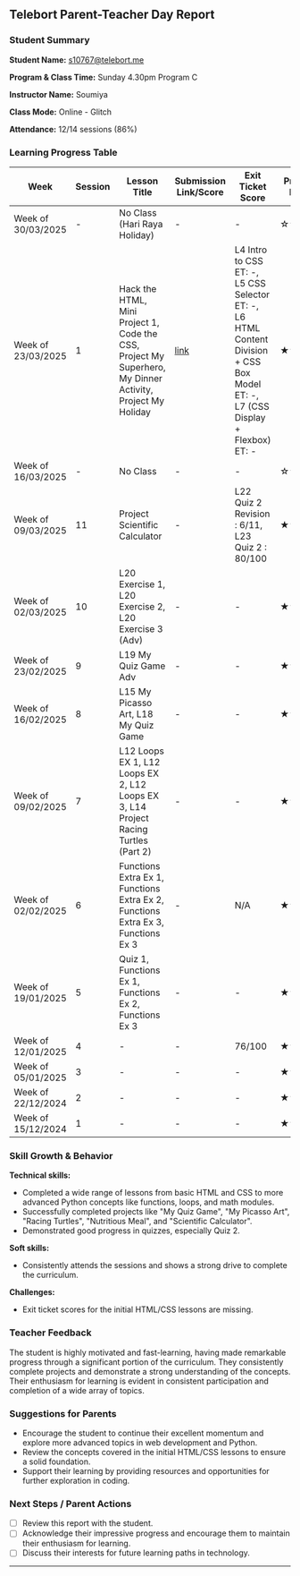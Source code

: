 ## Telebort Parent-Teacher Day Report

### Student Summary
**Student Name:** s10767@telebort.me

**Program & Class Time:** Sunday 4.30pm Program C

**Instructor Name:** Soumiya

**Class Mode:** Online - Glitch

**Attendance:** 12/14 sessions (86%)


### Learning Progress Table

| Week             | Session | Lesson Title                                                                                                                                                                                            | Submission Link/Score | Exit Ticket Score                                                                                                                            | Progress Rating |
| --------------- | ------- | ------------------------------------------------------------------------------------------------------------------------------------------------------------------------------------------------------- | ---------------------- | ---------------------------------------------------------------------------------------------------------------------------------------------- | --------------- |
| Week of 30/03/2025 | -       | No Class (Hari Raya Holiday)                                                                                                                                                                          | -                      | -                                                                                                                                              | ☆☆☆☆☆         |
| Week of 23/03/2025 | 1       | Hack the HTML, Mini Project 1, Code the CSS, Project My Superhero, My Dinner Activity, Project My Holiday                                                                                               | [link](https://glitch.com/@dexteenramesh)                      | L4 Intro to CSS ET: -, L5 CSS Selector ET: -, L6 HTML Content Division + CSS Box Model ET: -, L7 (CSS Display + Flexbox) ET: -                     | ★★★★★         |
| Week of 16/03/2025 | -       | No Class                                                                                                                                                                                              | -                      | -                                                                                                                                              | ☆☆☆☆☆         |
| Week of 09/03/2025 | 11      | Project Scientific Calculator                                                                                                                                                                       | -                      | L22 Quiz 2 Revision : 6/11, L23 Quiz 2 : 80/100                                                                                                 | ★★★★★         |
| Week of 02/03/2025 | 10      | L20 Exercise 1, L20 Exercise 2, L20 Exercise 3 (Adv)                                                                                                                                                 | -                      | -                                                                                                                                              | ★★★★☆         |
| Week of 23/02/2025 | 9       | L19 My Quiz Game Adv                                                                                                                                                                                | -                      | -                                                                                                                                              | ★★★★☆         |
| Week of 16/02/2025 | 8       | L15 My Picasso Art, L18 My Quiz Game                                                                                                                                                                | -                      | -                                                                                                                                              | ★★★★☆         |
| Week of 09/02/2025 | 7       | L12 Loops EX 1, L12 Loops EX 2, L12 Loops EX 3, L14 Project Racing Turtles (Part 2)                                                                                                                   | -                      | -                                                                                                                                              | ★★★★☆         |
| Week of 02/02/2025 | 6       | Functions Extra Ex 1, Functions Extra Ex 2, Functions Extra Ex 3, Functions Ex 3                                                                                                                      | -                      | N/A                                                                                                                                            | ★★★★☆         |
| Week of 19/01/2025 | 5       | Quiz 1, Functions Ex 1, Functions Ex 2, Functions Ex 3                                                                                                                                               | -                      | -                                                                                                                                              | ★★★★☆         |
| Week of 12/01/2025 | 4       | -                                                                                                                                                                                                   | -                      | 76/100                                                                                                                                         | ★★★★☆         |
| Week of 05/01/2025 | 3       | -                                                                                                                                                                                                   | -                      | -                                                                                                                                              | ★★★★★         |
| Week of 22/12/2024 | 2       | -                                                                                                                                                                                                   | -                      | -                                                                                                                                              | ★★★★☆         |
| Week of 15/12/2024 | 1       | -                                                                                                                                                                                                   | -                      | -                                                                                                                                              | ★★★★★         |

### Skill Growth & Behavior

**Technical skills:**
* Completed a wide range of lessons from basic HTML and CSS to more advanced Python concepts like functions, loops, and math modules.
* Successfully completed projects like "My Quiz Game", "My Picasso Art", "Racing Turtles", "Nutritious Meal", and "Scientific Calculator".
* Demonstrated good progress in quizzes, especially Quiz 2.

**Soft skills:**
* Consistently attends the sessions and shows a strong drive to complete the curriculum.

**Challenges:**
* Exit ticket scores for the initial HTML/CSS lessons are missing.

### Teacher Feedback

The student is highly motivated and fast-learning, having made remarkable progress through a significant portion of the curriculum. They consistently complete projects and demonstrate a strong understanding of the concepts. Their enthusiasm for learning is evident in consistent participation and completion of a wide array of topics.

### Suggestions for Parents

* Encourage the student to continue their excellent momentum and explore more advanced topics in web development and Python.
* Review the concepts covered in the initial HTML/CSS lessons to ensure a solid foundation.
* Support their learning by providing resources and opportunities for further exploration in coding.

### Next Steps / Parent Actions

* [ ] Review this report with the student.
* [ ] Acknowledge their impressive progress and encourage them to maintain their enthusiasm for learning.
* [ ] Discuss their interests for future learning paths in technology.

---
